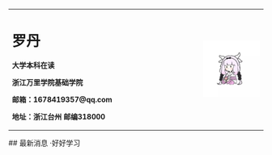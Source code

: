 <table border="0">
  <tr>
    <td width="75%">
      <h1>罗丹</h1>
      <p><b>大学本科在读</b></p>
      <p><b>浙江万里学院基础学院</b></p>
      <p><b>邮箱：1678419357@qq.com</b></p>
      <p><b>地址：浙江台州   邮编318000</b></p>
    </td>
    <td width="25%">
      <img src="/download_20191112200311.jpg" width="100%">      
    </td>
  </tr>
</table>
## 最新消息
·好好学习

